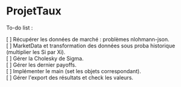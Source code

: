# ProjetTaux

To-do list :

[ ] Récupérer les données de marché : problèmes nlohmann-json.  
[ ] MarketData et transformation des données sous proba historique (multiplier les Si par Xi).  
[ ] Gérer la Cholesky de Sigma.  
[ ] Gérer les dernier payoffs.  
[ ] Implémenter le main (set les objets correspondant).  
[ ] Gérer l'export des résultats et check les valeurs.  
